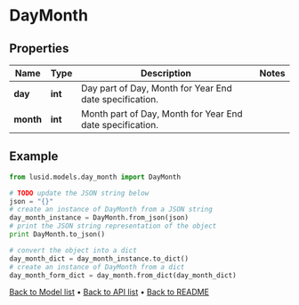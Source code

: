 # DayMonth


## Properties
Name | Type | Description | Notes
------------ | ------------- | ------------- | -------------
**day** | **int** | Day part of Day, Month for Year End date specification. | 
**month** | **int** | Month part of Day, Month for Year End date specification. | 

## Example

```python
from lusid.models.day_month import DayMonth

# TODO update the JSON string below
json = "{}"
# create an instance of DayMonth from a JSON string
day_month_instance = DayMonth.from_json(json)
# print the JSON string representation of the object
print DayMonth.to_json()

# convert the object into a dict
day_month_dict = day_month_instance.to_dict()
# create an instance of DayMonth from a dict
day_month_form_dict = day_month.from_dict(day_month_dict)
```
[Back to Model list](../README.md#documentation-for-models) &#8226; [Back to API list](../README.md#documentation-for-api-endpoints) &#8226; [Back to README](../README.md)


